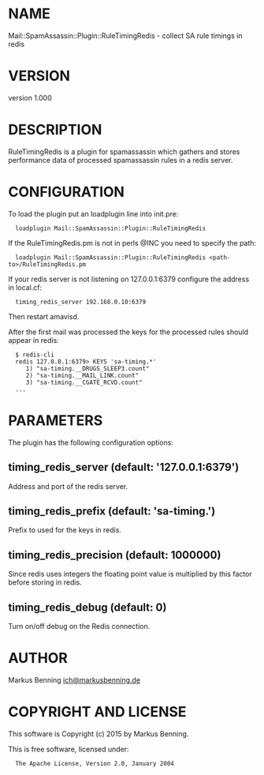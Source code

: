 # NAME

Mail::SpamAssassin::Plugin::RuleTimingRedis - collect SA rule timings in redis

# VERSION

version 1.000

# DESCRIPTION

RuleTimingRedis is a plugin for spamassassin which gathers and stores performance data of processed spamassassin rules in a redis server.

# CONFIGURATION

To load the plugin put an loadplugin line into init.pre:


```
  loadplugin Mail::SpamAssassin::Plugin::RuleTimingRedis
```
If the RuleTimingRedis.pm is not in perls @INC you need to specify the path:


```
  loadplugin Mail::SpamAssassin::Plugin::RuleTimingRedis <path-to>/RuleTimingRedis.pm
```
If your redis server is not listening on 127.0.0.1:6379 configure the address in local.cf:


```
  timing_redis_server 192.168.0.10:6379
```
Then restart amavisd.

After the first mail was processed the keys for the processed rules should appear in redis:


```
  $ redis-cli
  redis 127.0.0.1:6379> KEYS 'sa-timing.*'
     1) "sa-timing.__DRUGS_SLEEP3.count"
     2) "sa-timing.__MAIL_LINK.count"
     3) "sa-timing.__CGATE_RCVD.count"
  ...
```
# PARAMETERS

The plugin has the following configuration options:

## timing_redis_server (default: '127.0.0.1:6379')

Address and port of the redis server.
 
## timing_redis_prefix (default: 'sa-timing.')

Prefix to used for the keys in redis.

## timing_redis_precision (default: 1000000)

Since redis uses integers the floating point value is multiplied by this factor before storing in redis.

## timing_redis_debug (default: 0)

Turn on/off debug on the Redis connection.

# AUTHOR

Markus Benning <ich@markusbenning.de>

# COPYRIGHT AND LICENSE

This software is Copyright (c) 2015 by Markus Benning.

This is free software, licensed under:


```
  The Apache License, Version 2.0, January 2004
```
